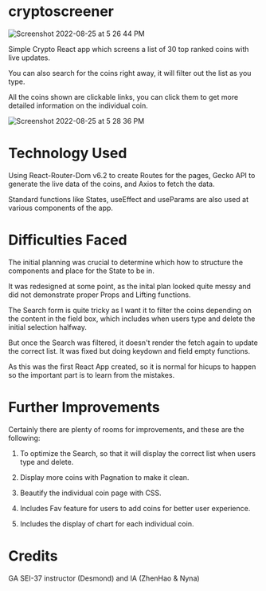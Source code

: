 # cryptoscreener

![Screenshot 2022-08-25 at 5 26 44 PM](https://user-images.githubusercontent.com/85674752/186629624-598fe323-d445-4b6c-975b-66a2950aa91a.png)

Simple Crypto React app which screens a list of 30 top ranked coins with live updates.

You can also search for the coins right away, it will filter out the list as you type.

All the coins shown are clickable links, you can click them to get more detailed information on the individual coin.

![Screenshot 2022-08-25 at 5 28 36 PM](https://user-images.githubusercontent.com/85674752/186629672-03218e02-b298-48bf-b313-e3560c428cac.png)


# Technology Used
Using React-Router-Dom v6.2 to create Routes for the pages, Gecko API to generate the live data of the coins, and Axios to fetch the data.

Standard functions like States, useEffect and useParams are also used at various components of the app. 


# Difficulties Faced
The initial planning was crucial to determine which how to structure the components and place for the State to be in. 

It was redesigned at some point, as the inital plan looked quite messy and did not demonstrate proper Props and Lifting functions. 

The Search form is quite tricky as I want it to filter the coins depending on the content in the field box, which includes when users type and delete
the initial selection halfway. 

But once the Search was filtered, it doesn't render the fetch again to update the correct list. It was fixed but doing keydown and field empty functions.

As this was the first React App created, so it is normal for hicups to happen so the important part is to learn from the mistakes.




# Further Improvements

Certainly there are plenty of rooms for improvements, and these are the following:

1. To optimize the Search, so that it will display the correct list when users type and delete.

2. Display more coins with Pagnation to make it clean.

3. Beautify the individual coin page with CSS.

4. Includes Fav feature for users to add coins for better user experience. 

5. Includes the display of chart for each individual coin.



# Credits
GA SEI-37 instructor (Desmond) and IA (ZhenHao & Nyna)
